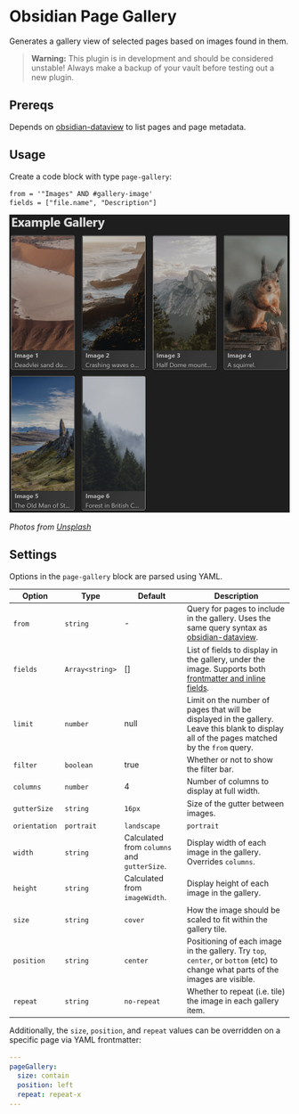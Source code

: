 # Obsidian Page Gallery

Generates a gallery view of selected pages based on images found in them.

> **Warning:** This plugin is in development and should be
> considered unstable! Always make a backup of your vault before testing out a new plugin.

## Prereqs

Depends on [obsidian-dataview](https://github.com/blacksmithgu/obsidian-dataview)
to list pages and page metadata.

## Usage

Create a code block with type `page-gallery`:

```page-gallery
from = '"Images" AND #gallery-image'
fields = ["file.name", "Description"]
```
![Example of the page-gallery plugin in use](./docs/example.png)

*Photos from [Unsplash](https://unsplash.com/)*

## Settings

Options in the `page-gallery` block are parsed using YAML.

| Option | Type | Default | Description |
|--------|------|---------|-------------|
|`from`|`string`|-|Query for pages to include in the gallery. Uses the same query syntax as [obsidian-dataview](https://github.com/blacksmithgu/obsidian-dataview).|
|`fields`|`Array<string>`|[]|List of fields to display in the gallery, under the image. Supports both [frontmatter and inline fields](https://blacksmithgu.github.io/obsidian-dataview/data-annotation/).|
|`limit`|`number`|null|Limit on the number of pages that will be displayed in the gallery. Leave this blank to display all of the pages matched by the `from` query.|
|`filter`|`boolean`|true|Whether  or  not to show the filter bar.|
|`columns`|`number`|4|Number of columns to display at full width.|
|`gutterSize`|`string`|`16px`|Size of the gutter between images.|
|`orientation`|`portrait`|`landscape`|`portrait`|Whether to display styles in portrait or landscape mode. This controls the default `width` (see below).|
|`width`|`string`|Calculated from `columns` and `gutterSize`.|Display width of each image in the gallery. Overrides `columns`.|
|`height`|`string`|Calculated from `imageWidth`.|Display height of each image in the gallery.|
|`size`|`string`|`cover`|How the image should be scaled to fit within the gallery tile.|
|`position`|`string`|`center`|Positioning of each image in the gallery. Try `top`, `center`, or `bottom` (etc) to change what parts of the images are visible.|
|`repeat`|`string`|`no-repeat`|Whether to repeat (i.e. tile) the image in each gallery item.|

Additionally, the `size`, `position`, and `repeat` values can be overridden on
a specific page via YAML frontmatter:

```yaml
---
pageGallery:
  size: contain
  position: left
  repeat: repeat-x
---
```
